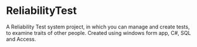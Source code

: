 # ReliabilityTest
 A Reliability Test system project, in which you can manage and create tests, to examine traits of other people. Created using windows form app, C#, SQL and Access.
